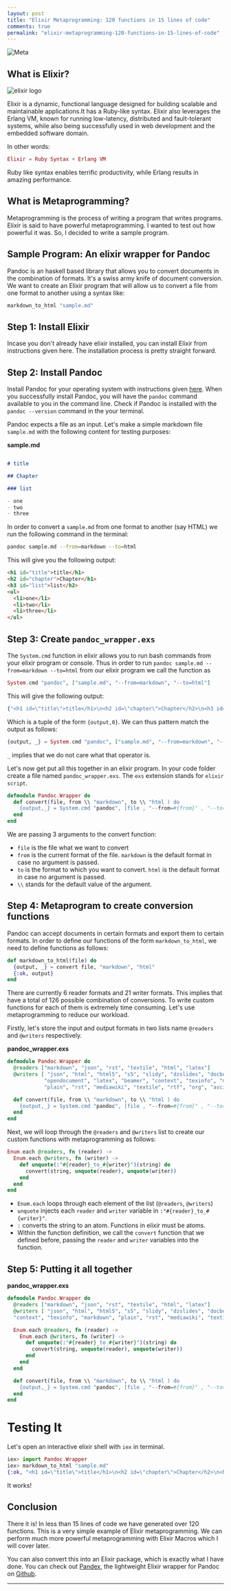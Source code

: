 ```yaml
---
layout: post
title: "Elixir Metaprogramming: 120 functions in 15 lines of code"
comments: true
permalink: "elixir-metaprogramming-120-functions-in-15-lines-of-code"
---
```


![Meta](http://imgs.xkcd.com/comics/hofstadter.png)

## What is Elixir?

![elixir logo](http://elixir-lang.org/images/logo/logo.png)

Elixir is a dynamic, functional language designed for building scalable and maintainable applications.It has a Ruby-like syntax. Elixir also leverages the Erlang VM, known for running low-latency, distributed and fault-tolerant systems, while also being successfully used in web development and the embedded software domain.

In other words:

```elixir
Elixir = Ruby Syntax + Erlang VM
```

Ruby like syntax enables terrific productivity, while Erlang results in amazing performance.

## What is Metaprogramming?

Metaprogramming is the process of writing a program that writes programs. Elixir is said to have powerful metaprogramming. I wanted to test out how powerful it was. So, I decided to write a sample program.

## Sample Program: An elixir wrapper for Pandoc

Pandoc is an haskell based library that allows you to convert documents in the combination of formats. It's a swiss army knife of document conversion. We want to create an Elixir program that will allow us to convert a file from one format to another using a syntax like:

```elixir
markdown_to_html "sample.md"
```

## Step 1: Install Elixir

Incase you don't already have elixir installed, you can install Elixir from instructions given here. The installation process is pretty straight forward.

## Step 2: Install Pandoc

Install Pandoc for your operating system with instructions given [here](http://pandoc.org). When you successfully install Pandoc, you will have the `pandoc` command available to you in the command line. Check if Pandoc is installed with the `pandoc --version` command in the your terminal.

Pandoc expects a file as an input. Let's make a simple markdown file `sample.md` with the following content for testing purposes:

**sample.md**

```md

# title

## Chapter

### list

- one
- two
- three

```

In order to convert a `sample.md` from one format to another (say HTML) we run the following command in the terminal:

```bash
pandoc sample.md --from=markdown --to=html
```

This will give you the following output:

```html
<h1 id="title">title</h1>
<h2 id="chapter">Chapter</h1>
<h3 id="list">list</h2>
<ul>
  <li>one</li>
  <li>two</li>
  <li>three</li>
</ul>
```

## Step 3: Create `pandoc_wrapper.exs`

The `System.cmd` function in elixir allows you to run bash commands from your elixir program or console. Thus in order to run `pandoc sample.md --from=markdown --to=html` from our elixir program we call the function as

```elixir
System.cmd "pandoc", ["sample.md", "--from=markdown", "--to=html"]
```

This will give the following output:

```elixir
{"<h1 id=\"title\">title</h1>\n<h2 id=\"chapter\">Chapter</h2>\n<h3 id=\"list\">list</h3>\n<ul>\n<li>one</li>\n<li>two</li>\n<li>three</li>\n</ul>\n", 0}
```

Which is a tuple of the form `{output,0}`. We can thus pattern match the output as follows:

```elixir
{output, _} = System.cmd "pandoc", ["sample.md", "--from=markdown", "--to=html"]
```

`_` implies that we do not care what that operator is.

Let's now get put all this together in an elixir program. In your code folder create a file named `pandoc_wrapper.exs`. The `exs` extension stands for `elixir script`.

```elixir
defmodule Pandoc.Wrapper do
  def convert(file, from \\ "markdown", to \\ "html ) do
    {output,_} = System.cmd "pandoc", [file , "--from=#{from}" , "--to=#{to}"]
  end
end
```

We are passing 3 arguments to the convert function:
- `file` is the file what we want to convert
- `from` is the current format of the file. `markdown` is the default format in case no argument is passed.
- `to` is the format to which you want to convert. `html` is the default format in case no argument is passed.
- `\\` stands for the default value of the argument.

## Step 4: Metaprogram to create conversion functions

Pandoc can accept documents in certain formats and export them to certain formats. In order to define our functions of the form `markdown_to_html`, we need to define functions as follows:

```elixir
def markdown_to_html(file) do
  {output, _} = convert file, "markdown", "html"
  {:ok, output}
end
```  

There are currently 6 reader formats and 21 writer formats. This implies that have a total of 126 possible combination of conversions. To write custom functions for each of them is extremely time consuming. Let's use metaprogramming to reduce our workload.

Firstly, let's store the input and output formats in two lists name `@readers` and `@writers` respectively.

**pandoc_wrapper.exs**

```elixir
defmodule Pandoc.Wrapper do
  @readers ["markdown", "json", "rst", "textile", "html", "latex"]
  @writers [ "json", "html", "html5", "s5", "slidy", "dzslides", "docbook", "man",
            "opendocument", "latex", "beamer", "context", "texinfo", "markdown",
            "plain", "rst", "mediawiki", "textile", "rtf", "org", "asciidoc" ]

  def convert(file, from \\ "markdown", to \\ "html ) do
    {output,_} = System.cmd "pandoc", [file , "--from=#{from}" , "--to=#{to}"]
  end
end
```

Next, we will loop through the `@readers` and `@writers` list to create our custom functions with metaprogramming as follows:

```elixir
Enum.each @readers, fn (reader) ->
  Enum.each @writers, fn (writer) ->
    def unquote(:"#{reader}_to_#{writer}")(string) do
      convert(string, unquote(reader), unquote(writer))
    end
  end
end
```

- `Enum.each` loops through each element of the list (`@readers`, `@writers`)
- `unquote` injects each `reader` and `writer` variable in `:"#{reader}_to_#{writer}"`.
- `:` converts the string to an atom. Functions in elixir must be atoms.
- Within the function definition, we call the `convert` function that we defined before, passing the `reader` and `writer` variables into the function.

## Step 5: Putting it all together

**pandoc_wrapper.exs**

```elixir
defmodule Pandoc.Wrapper do
  @readers ["markdown", "json", "rst", "textile", "html", "latex"]
  @writers [ "json", "html", "html5", "s5", "slidy", "dzslides", "docbook", "man", "opendocument", "latex", "beamer",
  "context", "texinfo", "markdown", "plain", "rst", "mediawiki", "textile", "rtf", "org", "asciidoc" ]

  Enum.each @readers, fn (reader) ->
    Enum.each @writers, fn (writer) ->
      def unquote(:"#{reader}_to_#{writer}")(string) do
        convert(string, unquote(reader), unquote(writer))
      end
    end
  end

  def convert(file, from \\ "markdown", to \\ "html ) do
    {output,_} = System.cmd "pandoc", [file , "--from=#{from}" , "--to=#{to}"]
  end
end
```

# Testing It

Let's open an interactive elixir shell with `iex` in terminal.

```elixir
iex> import Pandoc.Wrapper
iex> markdown_to_html "sample.md"
{:ok, "<h1 id=\"title\">title</h1>\n<h2 id=\"chapter\">Chapter</h2>\n<h3 id=\"list\">list</h3>\n<ul>\n<li>one</li>\n<li>two</li>\n<li>three</li>\n</ul>\n"}
```

It works!

## Conclusion

There it is! In less than 15 lines of code we have generated over 120 functions. This is a very simple example of Elixir metaprogramming. We can perform much more powerful metaprogramming with Elixir Macros which I will cover later.

You can also convert this into an Elixir package, which is exactly what I have done. You can check out [Pandex](http://hex.pm/packages/pandex), the lightweight Elixir wrapper for Pandoc on [Github](https://github.com/filterkaapi/pandex).
___
